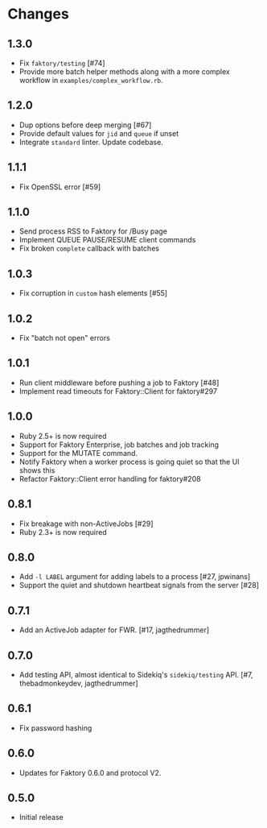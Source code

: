 # Changes

## 1.3.0

- Fix `faktory/testing` [#74]
- Provide more batch helper methods along with a more complex
  workflow in `examples/complex_workflow.rb`.

## 1.2.0

- Dup options before deep merging [#67]
- Provide default values for `jid` and `queue` if unset
- Integrate `standard` linter. Update codebase.

## 1.1.1

- Fix OpenSSL error [#59]

## 1.1.0

- Send process RSS to Faktory for /Busy page
- Implement QUEUE PAUSE/RESUME client commands
- Fix broken `complete` callback with batches

## 1.0.3

- Fix corruption in `custom` hash elements [#55]

## 1.0.2

- Fix "batch not open" errors

## 1.0.1

- Run client middleware before pushing a job to Faktory [#48]
- Implement read timeouts for Faktory::Client for faktory#297

## 1.0.0

- Ruby 2.5+ is now required
- Support for Faktory Enterprise, job batches and job tracking
- Support for the MUTATE command.
- Notify Faktory when a worker process is going quiet so that the UI shows this
- Refactor Faktory::Client error handling for faktory#208

## 0.8.1

- Fix breakage with non-ActiveJobs [#29]
- Ruby 2.3+ is now required

## 0.8.0

- Add `-l LABEL` argument for adding labels to a process [#27, jpwinans]
- Support the quiet and shutdown heartbeat signals from the server [#28]

## 0.7.1

- Add an ActiveJob adapter for FWR. [#17, jagthedrummer]

## 0.7.0

- Add testing API, almost identical to Sidekiq's `sidekiq/testing` API.
  [#7, thebadmonkeydev, jagthedrummer]

## 0.6.1

- Fix password hashing

## 0.6.0

- Updates for Faktory 0.6.0 and protocol V2.

## 0.5.0

- Initial release
